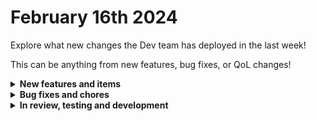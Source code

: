 # February 16th 2024

Explore what new changes the Dev team has deployed in the last week!

This can be anything from new features, bug fixes, or QoL changes!

<details>

<summary><strong>New features and items</strong></summary>

* Add default page presets to the page builder in App Platform
* Added functionality to list domains for all orgs in Proofpoint
* Added an input length for custom component labels on pages in App Platform, and some visual improvements and error handling to the label input in the settings panel when you select a component.
* Add default pack configuration attribute to the List Integrations for Organization action
* Add Port Parameter to ITG Create Configuration Interface Action

</details>

<details>

<summary><strong>Bug fixes and chores</strong></summary>

* Fixed a bug where new apps and pages in App Platform weren't being created
* Changed the type from integer to string for NinjaRMM org and location action parameters
* Fixed issue where the default SideBar links could not be changed and did not match the items list in the SideBar settings for App Platform
* Updated Pax8 Price Field Datatype from integer to number.Add Port Parameter to ITG Create Configuration Interface Action.

</details>

<details>

<summary><strong>In review, testing and development</strong></summary>

* Custom integrations v2 (In Review)
* Microsoft refactor to allow for better permission system (In Development)
* Workflow version control (In Development)

</details>
